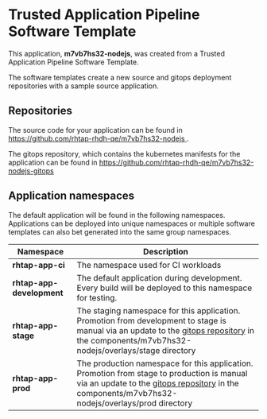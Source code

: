 # Trusted Application Pipeline Software Template

This application, **m7vb7hs32-nodejs**, was created from a Trusted Application Pipeline Software Template.

The software templates create a new source and gitops deployment repositories with a sample source application. 

## Repositories

The source code for your application can be found in [https://github.com/rhtap-rhdh-qe/m7vb7hs32-nodejs ](https://github.com/rhtap-rhdh-qe/m7vb7hs32-nodejs ).
 
The gitops repository, which contains the kubernetes manifests for the application can be found in 
[https://github.com/rhtap-rhdh-qe/m7vb7hs32-nodejs-gitops ](https://github.com/rhtap-rhdh-qe/m7vb7hs32-nodejs-gitops ) 

## Application namespaces 

The default application will be found in the following namespaces. Applications can be deployed into unique namespaces or multiple software templates can also bet generated into the same group namespaces.  

|  Namespace   |  Description   |  
| -------- | -------- |
| **rhtap-app-ci** | The namespace used for CI workloads |
| **rhtap-app-development** | The default application during development. Every build will be deployed to this namespace for testing. |
| **rhtap-app-stage** | The staging namespace for this application. Promotion from development to stage is manual via an update to the [gitops repository](https://github.com/rhtap-rhdh-qe/m7vb7hs32-nodejs-gitops ) in the components/m7vb7hs32-nodejs/overlays/stage directory |
| **rhtap-app-prod** | The production namespace for this application. Promotion from stage to production is manual via an update to the [gitops repository](https://github.com/rhtap-rhdh-qe/m7vb7hs32-nodejs-gitops ) in the components/m7vb7hs32-nodejs/overlays/prod directory |
